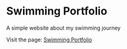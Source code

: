 # Swimming Portfolio

A simple website about my swimming journey

Visit the page: [Swimming Portfolio](https://kayt256.github.io/swimming-portfolio/)
